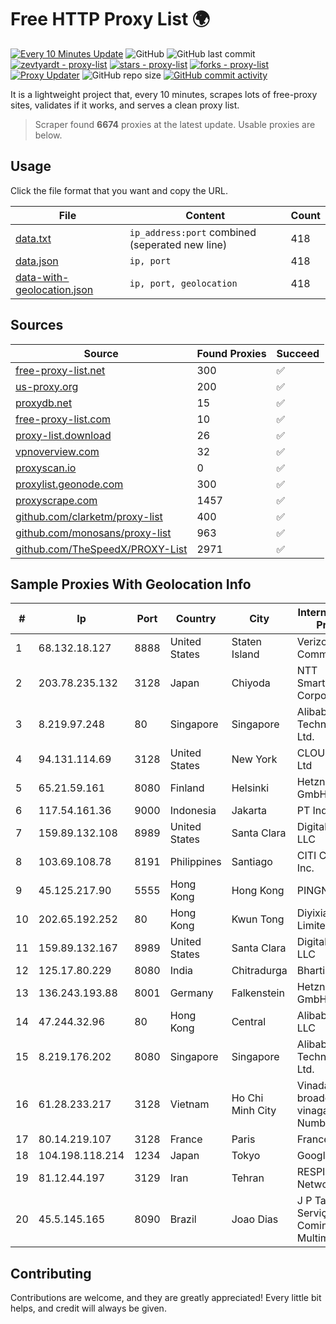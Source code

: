 
# Free HTTP Proxy List 🌍

[![Every 10 Minutes Update](https://github.com/mertguvencli/http-proxy-list/actions/workflows/main.yml/badge.svg?branch=main)](https://github.com/mertguvencli/http-proxy-list/actions/workflows/main.yml)
![GitHub](https://img.shields.io/github/license/mertguvencli/http-proxy-list)
![GitHub last commit](https://img.shields.io/github/last-commit/mertguvencli/http-proxy-list)
[![zevtyardt - proxy-list](https://img.shields.io/static/v1?label=zevtyardt&message=proxy-list&color=blue&logo=github)](https://github.com/zevtyardt/proxy-list "Go to GitHub repo")
[![stars - proxy-list](https://img.shields.io/github/stars/zevtyardt/proxy-list?style=social)](https://github.com/zevtyardt/proxy-list)
[![forks - proxy-list](https://img.shields.io/github/forks/zevtyardt/proxy-list?style=social)](https://github.com/zevtyardt/proxy-list)
[![Proxy Updater](https://github.com/zevtyardt/proxy-list/workflows/Proxy%20Updater/badge.svg)](https://github.com/zevtyardt/proxy-list/actions?query=workflow:"Proxy+Updater")
![GitHub repo size](https://img.shields.io/github/repo-size/zevtyardt/proxy-list)
[![GitHub commit activity](https://img.shields.io/github/commit-activity/m/zevtyardt/proxy-list?logo=commits)](https://github.com/zevtyardt/proxy-list/commits/main)

It is a lightweight project that, every 10 minutes, scrapes lots of free-proxy sites, validates if it works, and serves a clean proxy list.

> Scraper found **6674** proxies at the latest update. Usable proxies are below.

## Usage

Click the file format that you want and copy the URL.

|File|Content|Count|
|----|-------|-----|
|[data.txt](https://raw.githubusercontent.com/mertguvencli/http-proxy-list/main/proxy-list/data.txt)|`ip_address:port` combined (seperated new line)|418|
|[data.json](https://raw.githubusercontent.com/mertguvencli/http-proxy-list/main/proxy-list/data.json)|`ip, port`|418|
|[data-with-geolocation.json](https://raw.githubusercontent.com/mertguvencli/http-proxy-list/main/proxy-list/data-with-geolocation.json)|`ip, port, geolocation`|418|

## Sources

|Source|Found Proxies|Succeed|
|------|-------------|-------|
|[free-proxy-list.net](https://free-proxy-list.net)|300|✅|
|[us-proxy.org](https://www.us-proxy.org)|200|✅|
|[proxydb.net](http://proxydb.net)|15|✅|
|[free-proxy-list.com](https://free-proxy-list.com/?page=&port=&type%5B%5D=http&type%5B%5D=https&up_time=0&search=Search)|10|✅|
|[proxy-list.download](https://www.proxy-list.download/HTTP)|26|✅|
|[vpnoverview.com](https://vpnoverview.com/privacy/anonymous-browsing/free-proxy-servers)|32|✅|
|[proxyscan.io](https://www.proxyscan.io)|0|✅|
|[proxylist.geonode.com](https://proxylist.geonode.com/api/proxy-list?limit=300&page=1&sort_by=lastChecked&sort_type=desc&protocols=http,https)|300|✅|
|[proxyscrape.com](https://api.proxyscrape.com/v2/?request=displayproxies&protocol=http&timeout=10000&country=all&ssl=all&anonymity=all)|1457|✅|
|[github.com/clarketm/proxy-list](https://raw.githubusercontent.com/clarketm/proxy-list/master/proxy-list-raw.txt)|400|✅|
|[github.com/monosans/proxy-list](https://raw.githubusercontent.com/monosans/proxy-list/main/proxies/http.txt)|963|✅|
|[github.com/TheSpeedX/PROXY-List](https://raw.githubusercontent.com/TheSpeedX/PROXY-List/master/http.txt)|2971|✅|


## Sample Proxies With Geolocation Info

|#|Ip|Port|Country|City|Internet Service Provider|
|-|--|----|-------|----|-------------------------|
|1|68.132.18.127|8888|United States|Staten Island|Verizon Communications|
|2|203.78.235.132|3128|Japan|Chiyoda|NTT SmartConnect Corporation|
|3|8.219.97.248|80|Singapore|Singapore|Alibaba (US) Technology Co., Ltd.|
|4|94.131.114.69|3128|United States|New York|CLOUD LEASE Ltd|
|5|65.21.59.161|8080|Finland|Helsinki|Hetzner Online GmbH|
|6|117.54.161.36|9000|Indonesia|Jakarta|PT IndoInternet|
|7|159.89.132.108|8989|United States|Santa Clara|DigitalOcean, LLC|
|8|103.69.108.78|8191|Philippines|Santiago|CITI Cableworld Inc.|
|9|45.125.217.90|5555|Hong Kong|Hong Kong|PINGNET|
|10|202.65.192.252|80|Hong Kong|Kwun Tong|Diyixian.com Limited|
|11|159.89.132.167|8989|United States|Santa Clara|DigitalOcean, LLC|
|12|125.17.80.229|8080|India|Chitradurga|Bharti Airtel|
|13|136.243.193.88|8001|Germany|Falkenstein|Hetzner Online GmbH|
|14|47.244.32.96|80|Hong Kong|Central|Alibaba.com LLC|
|15|8.219.176.202|8080|Singapore|Singapore|Alibaba (US) Technology Co., Ltd.|
|16|61.28.233.217|3128|Vietnam|Ho Chi Minh City|Vinadata broadcast via vinagame AS Number|
|17|80.14.219.107|3128|France|Paris|France Telecom|
|18|104.198.118.214|1234|Japan|Tokyo|Google LLC|
|19|81.12.44.197|3129|Iran|Tehran|RESPINA Networks|
|20|45.5.145.165|8090|Brazil|Joao Dias|J P Targino Serviços de Cominicação Multimidia|



## Contributing

Contributions are welcome, and they are greatly appreciated! Every
little bit helps, and credit will always be given.

